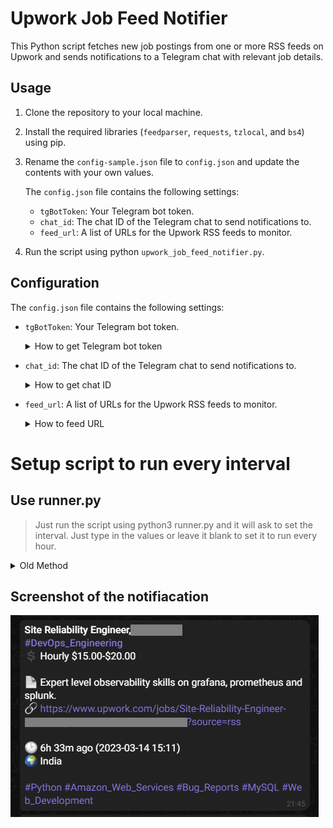 # Upwork Job Feed Notifier
This Python script fetches new job postings from one or more RSS feeds on Upwork and sends notifications to a Telegram chat with relevant job details.


## Usage
1. Clone the repository to your local machine.
2. Install the required libraries (`feedparser`, `requests`, `tzlocal`, and `bs4`) using pip.
3. Rename the `config-sample.json` file to `config.json` and update the contents with your own values.

    The `config.json` file contains the following settings:
    - `tgBotToken`: Your Telegram bot token.
    - `chat_id`: The chat ID of the Telegram chat to send notifications to.
    - `feed_url`: A list of URLs for the Upwork RSS feeds to monitor.
4. Run the script using python `upwork_job_feed_notifier.py`.

## Configuration
The `config.json` file contains the following settings:

- `tgBotToken`: Your Telegram bot token.
    <p>
    <details>
    <summary>How to get Telegram bot token</summary>

    1. Open Telegram and search for the "BotFather" bot.
    2. Start a chat with the BotFather by clicking on the "Start" button.
    3. Type `/newbot` and follow the instructions to create a new bot.
    4. Choose a name for your bot and a username that ends with "bot".
    5. BotFather will provide you with a unique Token for your bot.
    6. Save the Token in a safe place, as you will need it to communicate with your bot.

    </details>
    </p>
- `chat_id`: The chat ID of the Telegram chat to send notifications to.
    <p>
    <details>
    <summary>How to get chat ID</summary>

    1. Start a chat with your bot.
    2. Send any message to your bot.
    3. Open the following URL in your browser, replacing YOUR_BOT_TOKEN with the actual token for your bot:
        ```bash
        https://api.telegram.org/botYOUR_BOT_TOKEN/getUpdates
        ```
    4. Look for the `"chat":{"id":` value in the response. This is your chat ID.

    </details>
    </p>
- `feed_url`: A list of URLs for the Upwork RSS feeds to monitor.
    <p>
    <details>
    <summary>How to feed URL</summary>

    1. Log in to your Upwork account.
    2. Click on the "Find Work" tab in the top navigation menu.
    3. Select the category you're interested in, and then select the subcategory.
    4. Click on the "RSS" icon on the right side of the page.
    5. Copy the URL in your browser's address bar. This is the RSS feed URL for that category/subcategory.
    </details>
    </p>

# Setup script to run every interval

## Use runner.py

> Just run the script using python3 runner.py and it will ask to set the interval. Just type in the values or leave it blank to set it to run every hour.

<details>
    <summary>Old Method</summary>
    <h2>Set up a cron job to run this script</h2>
    1. Open your terminal and type crontab -e to open the crontab file in your default editor.
    2. Add a new line to the crontab file to specify when you want the script to run. For example, if you want the script to run every hour at minute 50, add the following line:
        ```bash
        50 * * * * /usr/bin/python3 /path/to/script/upwork_job_feed_notifier.py
        ```
        Replace /path/to/script.py with the actual path to your script file.
    3. Save and close the crontab file.
    4. The cron daemon will automatically start the script at the specified time. You can check the system log to verify that the script is running by typing `tail -f /var/log/syslog` in your terminal. If you see a message that says `CRON[xxx]: (username) CMD (/usr/bin/python3 /path/to/script/upwork_job_feed_notifier.py)`, it means the script is running.
</details>

## Screenshot of the notifiacation
![Telegram message](message_example.png)